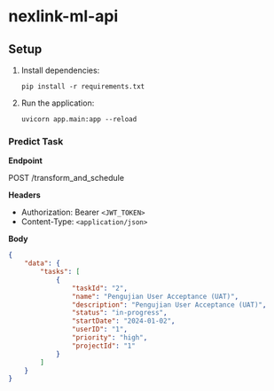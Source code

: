 # nexlink-ml-api

## Setup

1. Install dependencies:
    ```
    pip install -r requirements.txt
    ```

2. Run the application:
    ```
    uvicorn app.main:app --reload
    ```

### Predict Task

**Endpoint**

POST /transform_and_schedule

**Headers**

- Authorization: Bearer `<JWT_TOKEN>`
- Content-Type: `<application/json>`

**Body**
```json
{
    "data": {
        "tasks": [
            {
                "taskId": "2",
                "name": "Pengujian User Acceptance (UAT)",
                "description": "Pengujian User Acceptance (UAT)",
                "status": "in-progress",
                "startDate": "2024-01-02",
                "userID": "1",
                "priority": "high",
                "projectId": "1"
            }
        ]
    }
}
